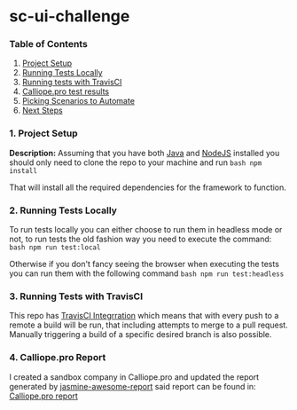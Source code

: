 # sc-ui-challenge

### Table of Contents

1. [Project Setup](#1-project-setup)
1. [Running Tests Locally](#2-running-tests-locally)
1. [Running tests with TravisCI](#3-runing-tests-with-travis-ci)
1. [Calliope.pro test results](#4-calliope.pro-test-results)
1. [Picking Scenarios to Automate](#5-picking-scenarios-to-automate)
1. [Next Steps](#6-next-steps)

### 1. Project Setup

**Description:** Assuming that you have both [Java](https://www.oracle.com/java/technologies/downloads/) and [NodeJS](https://nodejs.org/es/download/package-manager/) installed you should only need to clone the repo to your machine and run 
    ``` bash
    npm install
    ```

That will install all the required dependencies for the framework to function.

### 2. Running Tests Locally

To run tests locally you can either choose to run them in headless mode or not, to run tests the old fashion way you need to execute the command:
    ``` bash
    npm run test:local
    ```

Otherwise if you don't fancy seeing the browser when executing the tests you can run them with the following command
    ``` bash
    npm run test:headless
    ```

### 3. Running Tests with TravisCI
This repo has [TravisCI Integrration](https://app.travis-ci.com/github/cmpinzonh/sc-ui-challenge) which means that with every push to a remote a build will be run, that including attempts to merge to a pull request. Manually triggering a build of a specific desired branch is also possible.

### 4. Calliope.pro Report
I created a sandbox company in Calliope.pro and updated the report generated by [jasmine-awesome-report](https://www.npmjs.com/package/jasmine-awesome-report) said report can be found in: [Calliope.pro report](https://app.calliope.pro/reports/106100/public/df9c87a7-6c39-4acf-ae92-7dcdf29d79ba)
